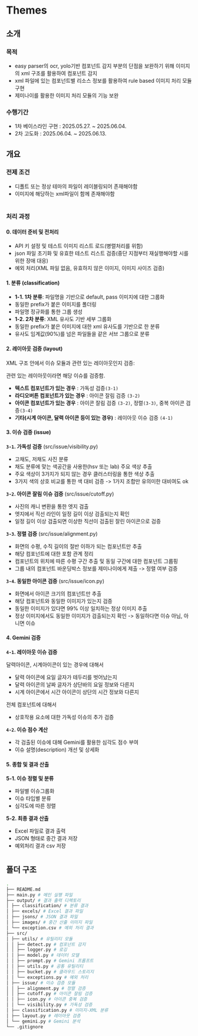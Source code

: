 # Themes

## 소개
### 목적
* easy parser의 ocr, yolo기반 컴포넌트 감지 부분의 단점을 보완하기 위해 이미지의 xml 구조를 활용하여 컴포넌트 감지
* xml 파일에 있는 컴포넌트별 리소스 정보를 활용하여 rule based 이미지 처리 모듈 구현
* 제미나이를 활용한 이미지 처리 모듈의 기능 보완

### 수행기간
* 1차 베이스라인 구현 : 2025.05.27. ~ 2025.06.04.
* 2차 고도화 : 2025.06.04. ~ 2025.06.13.

## 개요
### 전제 조건
* 디폴트 또는 정상 테마의 파일이 레이블링되어 존재해야함 
* 이미지에 해당하는 xml파일이 함께 존재해야함

#
### 처리 과정

#### 0. 데이터 준비 및 전처리
* API 키 설정 및 테스트 이미지 리스트 로드(병렬처리를 위함)
* json 파일 초기화 및 유효한 테스트 리스트 검증(중단 지점부터 재실행해야할 시를 위한 장애 대응)
* 예외 처리(XML 파일 없음, 유효하지 않은 이미지, 이미지 사이즈 검증)

#### 1. 분류 (classification)
* **1-1. 1차 분류**: 파일명을 기반으로 default, pass 이미지에 대한 그룹화
* 동일한 prefix가 붙은 이미지를 폴더링
* 파일명 정규화를 통한 그룹 생성
* **1-2. 2차 분류**: XML 유사도 기반 세부 그룹화
* 동일한 prefix가 붙은 이미지에 대한 xml 유사도를 기반으로 한 분류
* 유사도 임계값(90%)를 넘은 파일들을 같은 서브 그룹으로 분류

#### 2. 레이아웃 검증 (layout)
XML 구조 안에서 이슈 모듈과 관련 있는 레이아웃인지 검증:

관련 있는 레이아웃이라면 해당 이슈를 검증함.

* **텍스트 컴포넌트가 있는 경우** :
가독성 검증`(3-1)`
* **라디오버튼 컴포넌트가 있는 경우** :
아이콘 잘림 검증 `(3-2)`
* **아이콘 컴포넌트가 있는 경우** :
아이콘 잘림 검증 `(3-2)`, 정렬`(3-3)`, 중복 아이콘 검증`(3-4)`
* **기타(시계 아이콘, 달력 아이콘 등이 있는 경우)** :
레이아웃 이슈 검증 `(4-1)`

#### 3. 이슈 검증 (issue)

**`3-1`. 가독성 검증** (src/issue/visibility.py)
* 고채도, 저채도 사진 분류 
* 채도 분류에 맞는 색공간을 사용한(hsv 또는 lab) 주요 색상 추출
* 주요 색상이 3가지가 되지 않는 경우 클러스터링을 통한 색상 추출
* 3가지 색의 상호 비교를 통한 색 대비 검증 -> 1가지 조합만 유의미한 대비여도 ok

**`3-2`. 아이콘 잘림 이슈 검증** (src/issue/cutoff.py)
* 사진의 캐니 변환을 통한 엣지 검출
* 엣지에서 직선 라인이 일정 길이 이상 검출되는지 확인
* 일정 길이 이상 검출되면 이상한 직선이 검출된 잘린 아이콘으로 검증

**`3-3`. 정렬 검증** (src/issue/alignment.py)
* 화면의 수평, 수직 길이의 절반 이하가 되는 컴포넌트만 추출 
* 해당 컴포넌트에 대한 포함 관계 정리
* 컴포넌트의 위치에 따른 수평 구간 추출 및 동일 구간에 대한 컴포넌트 그룹핑
* 그룹 내의 컴포넌트 바운딩박스 정보를 제미나이에게 제출 -> 정렬 여부 검증

**`3-4`. 동일한 아이콘 검증** (src/issue/icon.py)
* 화면에서 아이콘 크기의 컴포넌트만 추출
* 해당 컴포넌트와 동일한 이미지가 있는지 검증
* 동일한 이미지가 있다면 99% 이상 일치하는 정상 이미지 추출
* 정상 이미지에서도 동일한 이미지가 검출되는지 확인 -> 동일하다면 이슈 아님, 아니면 이슈

#### 4. Gemini 검증

**`4-1`. 레이아웃 이슈 검증**

달력아이콘, 시계아이콘이 있는 경우에 대해서
* 달력 아이콘에 요일 글자가 테두리를 벗어났는지
* 달력 아이콘의 날짜 글자가 상단바의 요일 정보와 다른지
* 시계 아이콘에서 시간 아이콘이 상단의 시간 정보와 다른지

전체 컴포넌트에 대해서
* 상호작용 요소에 대한 가독성 이슈의 추가 검증

**`4-2`. 이슈 점수 계산**
* 각 검출된 이슈에 대해 Gemini를 활용한 심각도 점수 부여
* 이슈 설명(description) 개선 및 상세화

#### 5. 종합 및 결과 산출

**5-1. 이슈 정렬 및 분류**
* 파일별 이슈그룹화
* 이슈 타입별 분류
* 심각도에 따른 정렬

**5-2. 최종 결과 산출**
* Excel 파일로 결과 출력
* JSON 형태로 중간 결과 저장
* 예외처리 결과 csv 저장

#
## 폴더 구조

```bash
.
├── README.md
├── main.py # 메인 실행 파일
├── output/ # 결과 출력 디렉토리
│ ├── classification/ # 분류 결과
│ ├── excels/ # Excel 결과 파일
│ ├── jsons/ # JSON 결과 파일
│ ├── images/ # 중간 산출 이미지 파일
│ └── exception.csv # 예외 처리 결과
├── src/
│ ├── utils/ # 유틸리티 모듈
│ │ ├── detect.py # 컴포넌트 감지
│ │ ├── logger.py # 로깅
│ │ ├── model.py # 데이터 모델
│ │ ├── prompt.py # Gemini 프롬프트
│ │ ├── utils.py # 공통 유틸리티
│ │ ├── bucket.py # 클라우드 스토리지
│ │ └── exceptions.py # 예외 처리
│ ├── issue/ # 이슈 검증 모듈
│ │ ├── alignment.py # 정렬 검증
│ │ ├── cutoff.py # 아이콘 잘림 검증
│ │ ├── icon.py # 아이콘 중복 검증
│ │ └── visibility.py # 가독성 검증
│ ├── classification.py # 이미지-XML 분류
│ ├── layout.py # 레이아웃 검증
│ └── gemini.py # Gemini 분석
└── .gitignore
```